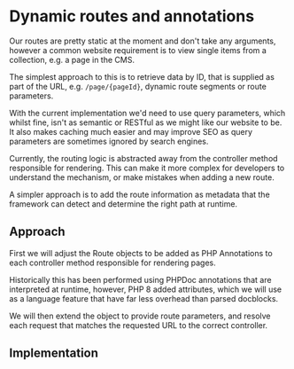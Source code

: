 # Dynamic routes and annotations

Our routes are pretty static at the moment and don't take any arguments,
however a common website requirement is to view single items from a collection,
e.g. a page in the CMS. 

The simplest approach to this is to retrieve data by ID, that is supplied
as part of the URL, e.g. `/page/{pageId}`, dynamic route segments or route parameters.

With the current implementation we'd need to use query parameters, which 
whilst fine, isn't as semantic or RESTful as we might like our website to
be. It also makes caching much easier and may improve SEO as query parameters
are sometimes ignored by search engines.

Currently, the routing logic is abstracted away from the controller method
responsible for rendering. This can make it more complex for developers
to understand the mechanism, or make mistakes when adding a new route.

A simpler approach is to add the route information as metadata that the
framework can detect and determine the right path at runtime.

## Approach

First we will adjust the Route objects to be added as PHP Annotations to
each controller method responsible for rendering pages.

Historically this has been performed using PHPDoc annotations that are
interpreted at runtime, however, PHP 8 added attributes, which we will use
as a language feature that have far less overhead than parsed docblocks.

We will then extend the object to provide route parameters, and resolve
each request that matches the requested URL to the correct controller.

## Implementation

